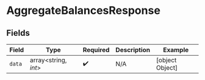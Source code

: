 # AggregateBalancesResponse


## Fields

| Field                | Type                 | Required             | Description          | Example              |
| -------------------- | -------------------- | -------------------- | -------------------- | -------------------- |
| `data`               | array<string, *int*> | :heavy_check_mark:   | N/A                  | [object Object]      |